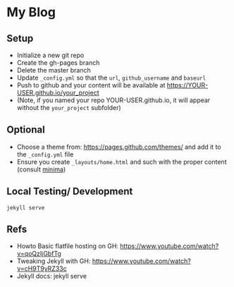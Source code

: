 # My Blog


## Setup

- Initialize a new git repo
- Create the gh-pages branch
- Delete the master branch
- Update `_config.yml` so that the `url`, `github_username` and `baseurl`
- Push to github and your content will be available at https://YOUR-USER.github.io/your_project
- (Note, if you named your repo YOUR-USER.github.io, it will appear without the `your_project` subfolder)


## Optional

- Choose a theme from:  https://pages.github.com/themes/ and add it to the `_config.yml` file
- Ensure you create `_layouts/home.html` and such with the proper content (consult [minima](https://github.com/jekyll/minima/tree/master/_layouts))


## Local Testing/ Development

`jekyll serve`


## Refs

- Howto Basic flatfile hosting on GH: https://www.youtube.com/watch?v=qoQzIjGbfTg
- Tweaking Jekyll with GH:  https://www.youtube.com/watch?v=cH9T9yRZ33c
- Jekyll docs:  jekyll serve
